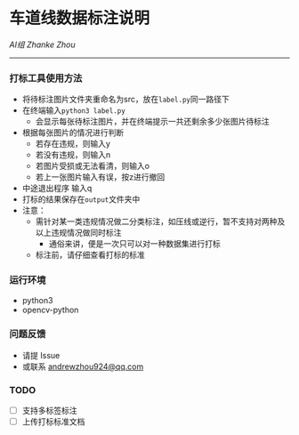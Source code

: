 # 车道线数据标注说明

*AI组 Zhanke Zhou*

------

### 打标工具使用方法

- 将待标注图片文件夹重命名为src，放在`label.py`同一路径下
- 在终端输入`python3 label.py`
  - 会显示每张待标注图片，并在终端提示一共还剩余多少张图片待标注
- 根据每张图片的情况进行判断
  - 若存在违规，则输入y
  - 若没有违规，则输入n
  - 若图片受损或无法看清，则输入o
  - 若上一张图片输入有误，按z进行撤回
- 中途退出程序 输入q
- 打标的结果保存在`output`文件夹中
- 注意：
  - 需针对某一类违规情况做二分类标注，如压线或逆行，暂不支持对两种及以上违规情况做同时标注
    - 通俗来讲，便是一次只可以对一种数据集进行打标
  - 标注前，请仔细查看打标的标准

### 运行环境

- python3
- opencv-python

### 问题反馈

- 请提 Issue
- 或联系 andrewzhou924@qq.com

### TODO

- [ ] 支持多标签标注
- [ ] 上传打标标准文档